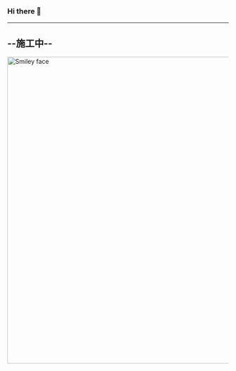 ### Hi there 👋
----------
--施工中--
----------
<img loading="lazy" src="http://wx2.sinaimg.cn/large/994b6f2egy1g0wivcu4bnj20tz0tvgoq.jpg" alt="Smiley face" width="700" height="700">


<!--
**WenxingDuan/WenxingDuan** is a ✨ _special_ ✨ repository because its `README.md` (this file) appears on your GitHub profile.

--功能测试--
<iframe src="//player.bilibili.com/player.html?aid=585077156&bvid=BV1Dz4y1o7YA&cid=249459108&page=1" scrolling="no" border="0" frameborder="no" framespacing="0" allowfullscreen="true"> </iframe>


Here are some ideas to get you started:

- 🔭 I’m currently working on ...
- 🌱 I’m currently learning ...
- 👯 I’m looking to collaborate on ...
- 🤔 I’m looking for help with ...
- 💬 Ask me about ...
- 📫 How to reach me: ...
- 😄 Pronouns: ...
- ⚡ Fun fact: ...
-->
